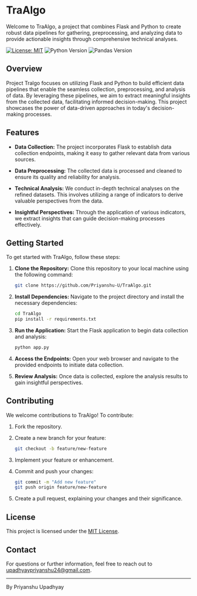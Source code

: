 # TraAlgo

Welcome to TraAlgo, a project that combines Flask and Python to create robust data pipelines for gathering, preprocessing, and analyzing data to provide actionable insights through comprehensive technical analyses.

[![License: MIT](https://img.shields.io/badge/License-MIT-yellow.svg)](https://opensource.org/licenses/MIT)
![Python Version](https://img.shields.io/badge/python-3.8%2B-blue)
![Pandas Version](https://img.shields.io/badge/pandas-1.3.3-blue)


## Overview

Project Tralgo focuses on utilizing Flask and Python to build efficient data pipelines that enable the seamless collection, preprocessing, and analysis of data. By leveraging these pipelines, we aim to extract meaningful insights from the collected data, facilitating informed decision-making. This project showcases the power of data-driven approaches in today's decision-making processes.

## Features

- **Data Collection:** The project incorporates Flask to establish data collection endpoints, making it easy to gather relevant data from various sources.

- **Data Preprocessing:** The collected data is processed and cleaned to ensure its quality and reliability for analysis.

- **Technical Analysis:** We conduct in-depth technical analyses on the refined datasets. This involves utilizing a range of indicators to derive valuable perspectives from the data.

- **Insightful Perspectives:** Through the application of various indicators, we extract insights that can guide decision-making processes effectively.

## Getting Started

To get started with TraAlgo, follow these steps:

1. **Clone the Repository:** Clone this repository to your local machine using the following command:
   ```sh
   git clone https://github.com/Priyanshu-U/TraAlgo.git
   ```

2. **Install Dependencies:** Navigate to the project directory and install the necessary dependencies:
   ```sh
   cd TraAlgo
   pip install -r requirements.txt
   ```

3. **Run the Application:** Start the Flask application to begin data collection and analysis:
   ```sh
   python app.py
   ```

4. **Access the Endpoints:** Open your web browser and navigate to the provided endpoints to initiate data collection.

5. **Review Analysis:** Once data is collected, explore the analysis results to gain insightful perspectives.

## Contributing

We welcome contributions to TraAlgo! To contribute:

1. Fork the repository.

2. Create a new branch for your feature:
   ```sh
   git checkout -b feature/new-feature
   ```

3. Implement your feature or enhancement.

4. Commit and push your changes:
   ```sh
   git commit -m "Add new feature"
   git push origin feature/new-feature
   ```

5. Create a pull request, explaining your changes and their significance.

## License

This project is licensed under the [MIT License](LICENSE).

## Contact

For questions or further information, feel free to reach out to [upadhyaypriyanshu24@gmail.com](mailto:upadhyaypriyanshu24@gmail.com).

---

By Priyanshu Upadhyay
